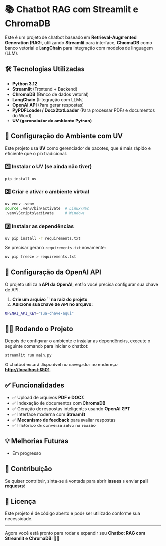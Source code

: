 # 📚 Chatbot RAG com Streamlit e ChromaDB

Este é um projeto de chatbot baseado em **Retrieval-Augmented Generation (RAG)**, utilizando **Streamlit** para interface, **ChromaDB** como banco vetorial e **LangChain** para integração com modelos de linguagem (LLM).

## 🛠 Tecnologias Utilizadas

- **Python 3.12**
- **Streamlit** (Frontend + Backend)
- **ChromaDB** (Banco de dados vetorial)
- **LangChain** (Integração com LLMs)
- **OpenAI API** (Para gerar respostas)
- **PyPDFLoader / Docx2txtLoader** (Para processar PDFs e documentos do Word)
- **UV (gerenciador de ambiente Python)**

## 🚀 Configuração do Ambiente com UV

Este projeto usa **UV** como gerenciador de pacotes, que é mais rápido e eficiente que o pip tradicional.

### 1️⃣ **Instalar o UV (se ainda não tiver)**

```sh
pip install uv
```

### 2️⃣ **Criar e ativar o ambiente virtual**

```sh
uv venv .venv
source .venv/bin/activate  # Linux/Mac
.venv\Scripts\activate     # Windows
```

### 3️⃣ **Instalar as dependências**

```sh
uv pip install -r requirements.txt
```

Se precisar gerar o `requirements.txt` novamente:

```sh
uv pip freeze > requirements.txt
```

## 🔑 Configuração da OpenAI API

O projeto utiliza a **API da OpenAI**, então você precisa configurar sua chave de API.

1. **Crie um arquivo **``** na raiz do projeto**
2. **Adicione sua chave de API no arquivo:**

```sh
OPENAI_API_KEY="sua-chave-aqui"
```

## 🏃‍♂️ Rodando o Projeto

Depois de configurar o ambiente e instalar as dependências, execute o seguinte comando para iniciar o chatbot:

```sh
streamlit run main.py
```

O chatbot estará disponível no navegador no endereço [**http://localhost:8501**](http://localhost:8501).

## ✅ Funcionalidades

- ✅ Upload de arquivos **PDF e DOCX**
- ✅ Indexação de documentos com **ChromaDB**
- ✅ Geração de respostas inteligentes usando **OpenAI GPT**
- ✅ Interface moderna com **Streamlit**
- ✅ **Mecanismo de feedback** para avaliar respostas
- ✅ Histórico de conversa salvo na sessão

## 💡 Melhorias Futuras

- Em progresso

## 📌 Contribuição

Se quiser contribuir, sinta-se à vontade para abrir **issues** e enviar **pull requests**!

## 📜 Licença

Este projeto é de código aberto e pode ser utilizado conforme sua necessidade.

---

Agora você está pronto para rodar e expandir seu **Chatbot RAG com Streamlit e ChromaDB**! 🚀🎯